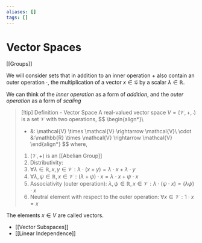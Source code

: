 ```yaml
---
aliases: []
tags: []
---
```


# Vector Spaces

[[Groups]]

We will consider sets that in addition to an inner operation $+$ also contain an outer operation $\cdot$, the multiplication of a vector $x \in \mathcal{G}$ by a scalar $\lambda \in \mathbb{R}$.

We can think of the *inner operation* as a form of *addition*, and the *outer operation* as a form of *scaling*

>[!tip] Definition - Vector Space
>A real-valued vector space $V = (\mathcal{V},+,\cdot)$ is a set $\mathcal{V}$ with two operations,
>$$
>\begin{align*}\\
>+ &: \mathcal{V} \times \mathcal{V} \rightarrow \mathcal{V}\\
\cdot &:\mathbb{R} \times \mathcal{V} \rightarrow \mathcal{V}
\end{align*}
>$$
>where, 
>1. $(\mathcal{V}, +)$ is an [[Abelian Group]]
>2. Distributivity:
>	1. $\forall \lambda \in \mathbb{R},x,y \in \mathcal{V}: \lambda \cdot(x + y) = \lambda \cdot x + \lambda \cdot y$
>	2. $\forall \lambda, \psi \in \mathbb{R}, x \in \mathcal{V}: (\lambda+\psi)\cdot x = \lambda \cdot x + \psi \cdot x$
>3. Associativity (outer operation): $\lambda,\psi \in \mathbb{R},x\in\mathcal{V}:\lambda\cdot(\psi\cdot x)=(\lambda\psi)\cdot x$
>4. Neutral element with respect to the outer operation: $\forall x \in \mathcal{V}: 1\cdot x=x$

The elements $x \in {V}$ are called vectors.

- [[Vector Subspaces]]
- [[Linear Independence]]






